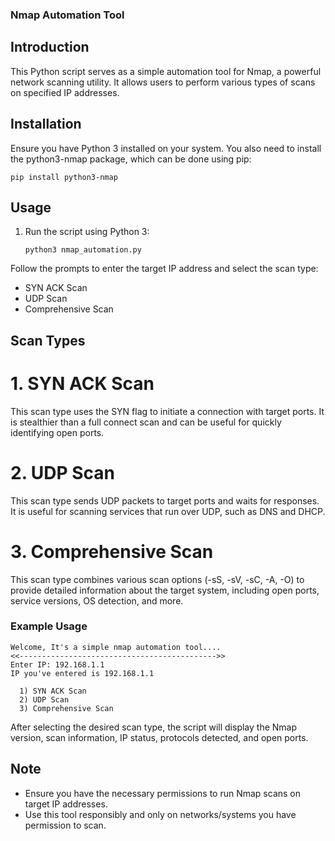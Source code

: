 ### Nmap Automation Tool

## Introduction

This Python script serves as a simple automation tool for Nmap, a powerful network scanning utility. It allows users to perform various types of scans on specified IP addresses.

## Installation

Ensure you have Python 3 installed on your system. You also need to install the python3-nmap package, which can be done using pip:

    pip install python3-nmap

## Usage

1. Run the script using Python 3:
   
       python3 nmap_automation.py

Follow the prompts to enter the target IP address and select the scan type:
- SYN ACK Scan
- UDP Scan
- Comprehensive Scan

## Scan Types
# 1. SYN ACK Scan
This scan type uses the SYN flag to initiate a connection with target ports. It is stealthier than a full connect scan and can be useful for quickly identifying open ports.

# 2. UDP Scan
This scan type sends UDP packets to target ports and waits for responses. It is useful for scanning services that run over UDP, such as DNS and DHCP.

# 3. Comprehensive Scan
This scan type combines various scan options (-sS, -sV, -sC, -A, -O) to provide detailed information about the target system, including open ports, service versions, OS detection, and more.

### Example Usage
    Welcome, It's a simple nmap automation tool....
    <<-------------------------------------------->>
    Enter IP: 192.168.1.1
    IP you've entered is 192.168.1.1
    
      1) SYN ACK Scan
      2) UDP Scan
      3) Comprehensive Scan

After selecting the desired scan type, the script will display the Nmap version, scan information, IP status, protocols detected, and open ports.

## Note
- Ensure you have the necessary permissions to run Nmap scans on target IP addresses.
- Use this tool responsibly and only on networks/systems you have permission to scan.
